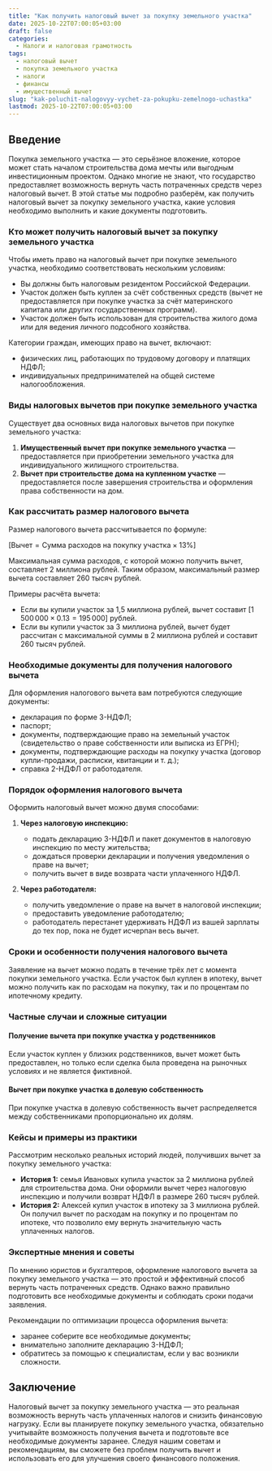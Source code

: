 ```yaml
---
title: "Как получить налоговый вычет за покупку земельного участка"
date: 2025-10-22T07:00:05+03:00
draft: false
categories:
  - Налоги и налоговая грамотность
tags:
  - налоговый вычет
  - покупка земельного участка
  - налоги
  - финансы
  - имущественный вычет
slug: "kak-poluchit-nalogovyy-vychet-za-pokupku-zemelnogo-uchastka"
lastmod: 2025-10-22T07:00:05+03:00
---
```


## Введение

Покупка земельного участка — это серьёзное вложение, которое может стать началом строительства дома мечты или выгодным инвестиционным проектом. Однако многие не знают, что государство предоставляет возможность вернуть часть потраченных средств через налоговый вычет. В этой статье мы подробно разберём, как получить налоговый вычет за покупку земельного участка, какие условия необходимо выполнить и какие документы подготовить.

### Кто может получить налоговый вычет за покупку земельного участка

Чтобы иметь право на налоговый вычет при покупке земельного участка, необходимо соответствовать нескольким условиям:

- Вы должны быть налоговым резидентом Российской Федерации.
- Участок должен быть куплен за счёт собственных средств (вычет не предоставляется при покупке участка за счёт материнского капитала или других государственных программ).
- Участок должен быть использован для строительства жилого дома или для ведения личного подсобного хозяйства.

Категории граждан, имеющих право на вычет, включают:

- физических лиц, работающих по трудовому договору и платящих НДФЛ;
- индивидуальных предпринимателей на общей системе налогообложения.

### Виды налоговых вычетов при покупке земельного участка

Существует два основных вида налоговых вычетов при покупке земельного участка:

1. **Имущественный вычет при покупке земельного участка** — предоставляется при приобретении земельного участка для индивидуального жилищного строительства.
2. **Вычет при строительстве дома на купленном участке** — предоставляется после завершения строительства и оформления права собственности на дом.

### Как рассчитать размер налогового вычета

Размер налогового вычета рассчитывается по формуле:

$[ \text{Вычет} = \text{Сумма расходов на покупку участка} \times 13\% ]$

Максимальная сумма расходов, с которой можно получить вычет, составляет 2 миллиона рублей. Таким образом, максимальный размер вычета составляет 260 тысяч рублей.

Примеры расчёта вычета:

- Если вы купили участок за 1,5 миллиона рублей, вычет составит $[ 1\,500\,000 \times 0.13 = 195\,000 ]$ рублей.
- Если вы купили участок за 3 миллиона рублей, вычет будет рассчитан с максимальной суммы в 2 миллиона рублей и составит 260 тысяч рублей.

### Необходимые документы для получения налогового вычета

Для оформления налогового вычета вам потребуются следующие документы:

- декларация по форме 3-НДФЛ;
- паспорт;
- документы, подтверждающие право на земельный участок (свидетельство о праве собственности или выписка из ЕГРН);
- документы, подтверждающие расходы на покупку участка (договор купли-продажи, расписки, квитанции и т. д.);
- справка 2-НДФЛ от работодателя.

### Порядок оформления налогового вычета

Оформить налоговый вычет можно двумя способами:

1. **Через налоговую инспекцию:**
   - подать декларацию 3-НДФЛ и пакет документов в налоговую инспекцию по месту жительства;
   - дождаться проверки декларации и получения уведомления о праве на вычет;
   - получить вычет в виде возврата части уплаченного НДФЛ.

2. **Через работодателя:**
   - получить уведомление о праве на вычет в налоговой инспекции;
   - предоставить уведомление работодателю;
   - работодатель перестанет удерживать НДФЛ из вашей зарплаты до тех пор, пока не будет исчерпан весь вычет.

### Сроки и особенности получения налогового вычета

Заявление на вычет можно подать в течение трёх лет с момента покупки земельного участка. Если участок был куплен в ипотеку, вычет можно получить как по расходам на покупку, так и по процентам по ипотечному кредиту.

### Частные случаи и сложные ситуации

#### Получение вычета при покупке участка у родственников

Если участок куплен у близких родственников, вычет может быть предоставлен, но только если сделка была проведена на рыночных условиях и не является фиктивной.

#### Вычет при покупке участка в долевую собственность

При покупке участка в долевую собственность вычет распределяется между собственниками пропорционально их долям.

### Кейсы и примеры из практики

Рассмотрим несколько реальных историй людей, получивших вычет за покупку земельного участка:

- **История 1:** семья Ивановых купила участок за 2 миллиона рублей для строительства дома. Они оформили вычет через налоговую инспекцию и получили возврат НДФЛ в размере 260 тысяч рублей.
- **История 2:** Алексей купил участок в ипотеку за 3 миллиона рублей. Он получил вычет по расходам на покупку и по процентам по ипотеке, что позволило ему вернуть значительную часть уплаченных налогов.

### Экспертные мнения и советы

По мнению юристов и бухгалтеров, оформление налогового вычета за покупку земельного участка — это простой и эффективный способ вернуть часть потраченных средств. Однако важно правильно подготовить все необходимые документы и соблюдать сроки подачи заявления.

Рекомендации по оптимизации процесса оформления вычета:

- заранее соберите все необходимые документы;
- внимательно заполните декларацию 3-НДФЛ;
- обратитесь за помощью к специалистам, если у вас возникли сложности.

## Заключение

Налоговый вычет за покупку земельного участка — это реальная возможность вернуть часть уплаченных налогов и снизить финансовую нагрузку. Если вы планируете покупку земельного участка, обязательно учитывайте возможность получения вычета и подготовьте все необходимые документы заранее. Следуя нашим советам и рекомендациям, вы сможете без проблем получить вычет и использовать его для улучшения своего финансового положения.
